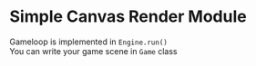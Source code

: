 # Simple Canvas Render Module

Gameloop is implemented in `Engine.run()`  
You can write your game scene in `Game` class
